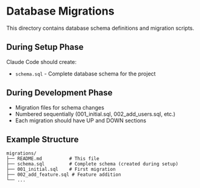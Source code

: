 # Database Migrations

This directory contains database schema definitions and migration scripts.

## During Setup Phase

Claude Code should create:
- `schema.sql` - Complete database schema for the project

## During Development Phase

- Migration files for schema changes
- Numbered sequentially (001_initial.sql, 002_add_users.sql, etc.)
- Each migration should have UP and DOWN sections

## Example Structure

```
migrations/
├── README.md          # This file
├── schema.sql         # Complete schema (created during setup)
├── 001_initial.sql    # First migration
├── 002_add_feature.sql # Feature addition
└── ...
```